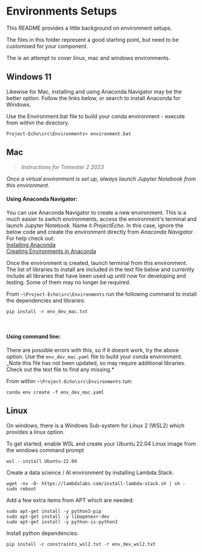 # Environments Setups

This README provides a little background on environment setups.

The files in this folder represent a good starting point, but need to be customised for your component.

The is an attempt to cover linux, mac and windows environments.

## Windows 11

Likewise for Mac, installing and using Anaconda Navigator may be the better option. Follow the links below, or search to install Anaconda for Windows.

Use the Environment.bat file to build your conda environment - execute from within the directory.

```
Project-Echo\src\Environments> environment.bat
```

## Mac

> _Instructions for Trimester 2 2023_

_Once a virtual environment is set up, always launch Jupyter Notebook from this environment._

#### Using Anaconda Navigator:

You can use Anaconda Navigator to create a new environment. This is a much easier to switch environments, access the environment's terminal and launch Jupyter Notebook. Name it _ProjectEcho_. In this case, ignore the below code and create the environment directly from _Anaconda Navigator_. For help check out:  
[Installing Anaconda](https://docs.anaconda.com/free/navigator/install/)  
[Creating Environments in Anaconda](https://docs.anaconda.com/free/navigator/tutorials/manage-environments/)

Once the environment is created, launch terminal from this environment. The list of libraries to install are included in the text file below and currently include all libraries that have been used up until now for developing and testing. Some of them may no longer be required.

From `~\Project-Echo\src\Environments` run the following command to install the dependencies and libraries:

```
pip install -r env_dev_mac.txt
```

<br/>

#### Using command line:

There are possible errors with this, so if it doesnt work, try the above option. Use the `env_dev_mac.yaml` file to build your conda environment.  
\_Note this file has not been updated, so may require additional libraries. Check out the text file to find any missing.\*

From within `~\Project-Echo\src\Environments` run:

```
conda env create -f env_dev_mac.yaml
```

## Linux

On windows, there is a Windows Sub-system for Linux 2 (WSL2) which provides a linux option.

To get started, enable WSL and create your Ubuntu 22.04 Linux image from the windows command prompt

```
wsl --install Ubuntu-22.04
```

Create a data science / AI environment by installing Lambda Stack:

```
wget -nv -O- https://lambdalabs.com/install-lambda-stack.sh | sh -
sudo reboot
```

Add a few extra items from APT which are needed:

```
sudo apt-get install -y python3-pip
sudo apt-get install -y libopenexr-dev
sudo apt-get install -y python-is-python3
```

Install python dependencies:

```
pip install -c constraints_wsl2.txt -r env_dev_wsl2.txt
```
